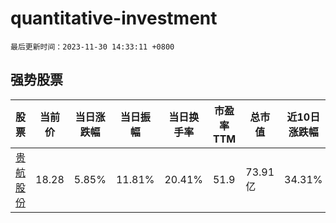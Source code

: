 # quantitative-investment

`最后更新时间：2023-11-30 14:33:11 +0800`

## 强势股票

|股票|当前价|当日涨跌幅|当日振幅|当日换手率|市盈率TTM|总市值|近10日涨跌幅|
|----|----|----|----|----|----|----|----|
|[贵航股份](https://xueqiu.com/S/SH600523)|18.28|5.85%|11.81%|20.41%|51.9|73.91亿|34.31%|
